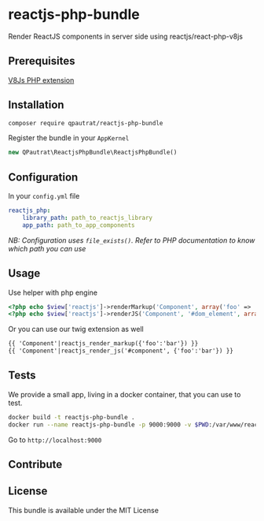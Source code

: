 # reactjs-php-bundle

Render ReactJS components in server side using reactjs/react-php-v8js

## Prerequisites

[V8Js PHP extension](http://php.net/v8js)

## Installation

```bash
composer require qpautrat/reactjs-php-bundle
```

Register the bundle in your `AppKernel`

```php
new QPautrat\ReactjsPhpBundle\ReactjsPhpBundle()
```

## Configuration

In your `config.yml` file

```yaml
reactjs_php:
    library_path: path_to_reactjs_library
    app_path: path_to_app_components
```
*NB: Configuration uses ```file_exists()```. Refer to PHP documentation to know which path you can use*

## Usage

Use helper with php engine

```php
<?php echo $view['reactjs']->renderMarkup('Component', array('foo' => 'bar')) ?>
<?php echo $view['reactjs']->renderJS('Component', '#dom_element', array('foo' => 'bar')) ?>
```

Or you can use our twig extension as well

```html
{{ 'Component'|reactjs_render_markup({'foo':'bar'}) }}
{{ 'Component'|reactjs_render_js('#component', {'foo':'bar'}) }}
```

## Tests

We provide a small app, living in a docker container, that you can use to test.

```bash
docker build -t reactjs-php-bundle .
docker run --name reactjs-php-bundle -p 9000:9000 -v $PWD:/var/www/reactjs-php-bundle reactjs-php-bundle
```

Go to `http://localhost:9000`

## Contribute

## License

This bundle is available under the MIT License